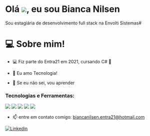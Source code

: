 
# Olá  [![](https://raw.githubusercontent.com/kaueMarques/kaueMarques/master/hi.gif)](https://raw.githubusercontent.com/kaueMarques/kaueMarques/master/hi.gif), eu sou Bianca Nilsen

Sou estagiária de desenvolvimento full stack na Envolti Sistemas#

#  💻  Sobre mim!
 


*  💻  Fiz parte do Entra21 em 2021, cursando C# 💙

*  💬  Eu amo Tecnologia!

*  🚀  Se eu não sei, vou aprender






### [](https://github.com/BiancaNilsen/BiancaNilsen#tecnologias-e-ferramentas)Tecnologias e Ferramentas:

  
  [![](https://camo.githubusercontent.com/b9fe9f8e52c6fd30d814c24f3eb71cb09d7f5bc82d7f67a384055de93fdbb0bf/68747470733a2f2f696d672e69636f6e73382e636f6d2f636f6c6f722f34382f3030303030302f68746d6c2d352d2d76312e706e67)](https://camo.githubusercontent.com/b9fe9f8e52c6fd30d814c24f3eb71cb09d7f5bc82d7f67a384055de93fdbb0bf/68747470733a2f2f696d672e69636f6e73382e636f6d2f636f6c6f722f34382f3030303030302f68746d6c2d352d2d76312e706e67)  [![](https://camo.githubusercontent.com/dc75aee770dff630309493116eeebd6a39c7042e4e94780a5e6c8f107bebe76f/68747470733a2f2f696d672e69636f6e73382e636f6d2f636f6c6f722f34382f3030303030302f637373332e706e67)](https://camo.githubusercontent.com/dc75aee770dff630309493116eeebd6a39c7042e4e94780a5e6c8f107bebe76f/68747470733a2f2f696d672e69636f6e73382e636f6d2f636f6c6f722f34382f3030303030302f637373332e706e67)  [ ![](https://camo.githubusercontent.com/bc60041f5ea7b022c6419b73a15aaac12a2ede682867ec0d3e3c9ec374dce54b/68747470733a2f2f696d672e69636f6e73382e636f6d2f636f6c6f722f34382f3030303030302f6769742e706e67)](https://camo.githubusercontent.com/bc60041f5ea7b022c6419b73a15aaac12a2ede682867ec0d3e3c9ec374dce54b/68747470733a2f2f696d672e69636f6e73382e636f6d2f636f6c6f722f34382f3030303030302f6769742e706e67)  [ ![](https://camo.githubusercontent.com/c80e85f44dce04441e9e4ad21e93a1484018683d4a1d330057916f471f8b0f28/68747470733a2f2f696d672e69636f6e73382e636f6d2f636f6c6f722f34382f3030303030302f747970657363726970742e706e67)](https://camo.githubusercontent.com/c80e85f44dce04441e9e4ad21e93a1484018683d4a1d330057916f471f8b0f28/68747470733a2f2f696d672e69636f6e73382e636f6d2f636f6c6f722f34382f3030303030302f747970657363726970742e706e67)  ![](https://camo.githubusercontent.com/ee68259d96c84767b3644d8f6e45c50951d16e608afa84b9a55a6f90a4907fff/68747470733a2f2f696d672e69636f6e73382e636f6d2f666c75656e63792f34382f3030303030302f6e6f64652d6a732e706e67) 


* 📫 entre em contato comigo: biancanilsen.entra21@hotmail.com	

[ ![Linkedin]( https://camo.githubusercontent.com/b6cd5dc1990df646d6806da6dda7dd7311a547179c6cf3f9f6701ebee5b2e5b8/68747470733a2f2f696d672e736869656c64732e696f2f62616467652f6c696e6b6564696e2d3030373742353f6c6f676f3d6c696e6b6564696e266c6f676f436f6c6f723d7768697465267374796c653d666f722d7468652d6261646765 ) ]( www.linkedin.com/in/bianca-nilsen-b1607a200)  


 
